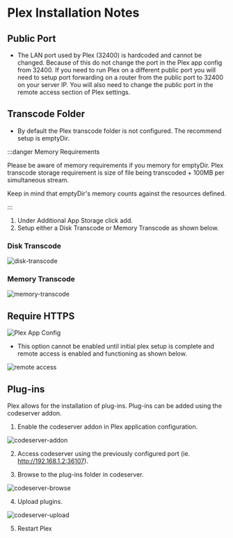 # Plex Installation Notes

## Public Port

- The LAN port used by Plex (32400) is hardcoded and cannot be changed. Because of this do not change the port in the Plex app config from 32400. If you need to run Plex on a different public port you will need to setup port forwarding on a router from the public port to 32400 on your server IP. You will also need to change the public port in the remote access section of Plex settings.

## Transcode Folder

- By default the Plex transcode folder is not configured. The recommend setup is emptyDir.

:::danger Memory Requirements

Please be aware of memory requirements if you memory for emptyDir.
Plex transcode storage requirement is size of file being transcoded + 100MB per simultaneous stream.

Keep in mind that emptyDir's memory counts against the resources defined.

:::

1. Under Additional App Storage click add.
2. Setup either a Disk Transcode or Memory Transcode as shown below.

### Disk Transcode

![disk-transcode](./img/plex-disk-transcode.png)

### Memory Transcode

![memory-transcode](./img/plex-memory-transcode.png)

## Require HTTPS

![Plex App Config](./img/Plex-App-Config.png)

- This option cannot be enabled until initial plex setup is complete and remote access is enabled and functioning as shown below.

![remote access](./img/plex-remote-access.png)

## Plug-ins

Plex allows for the installation of plug-ins. Plug-ins can be added using the codeserver addon.

1. Enable the codeserver addon in Plex application configuration.

![codeserver-addon](./img/plex-codeserver-addon.png)

2. Access codeserver using the previously configured port (ie. http://192.168.1.2:36107).

3. Browse to the plug-ins folder in codeserver.

![codeserver-browse](./img/plex-codeserver-browse.png)

4. Upload plugins.

![codeserver-upload](./img/plex-codeserver-upload.png)

5. Restart Plex
